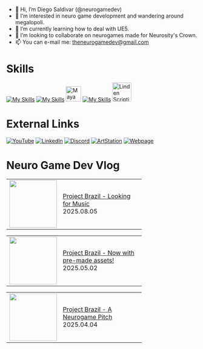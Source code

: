 

- 👋 Hi, I’m Diego Saldivar (@neurogamedev)
- 👀 I’m interested in neuro game development and wandering around megalopoli.
- 🌱 I’m currently learning how to deal with UE5.
- 💞️ I’m looking to collaborate on neurogames made for Neurosity's Crown.
- 📫 You can e-mail me: theneurogamedev@gmail.com

# Skills
[![My Skills](https://skillicons.dev/icons?i=unity,unreal,ps,ai,ae)](https://skillicons.dev)    [![My Skills](https://skillicons.dev/icons?i=au)](https://skillicons.dev) <img src="https://cdn.jsdelivr.net/gh/devicons/devicon/icons/maya/maya-original-wordmark.svg" title="Maya" alt="Maya" width="40" height="40"/>&nbsp;[![My Skills](https://skillicons.dev/icons?i=blender,html,cs,cpp,java,javascript,python)](https://skillicons.dev) <img src="https://pbs.twimg.com/profile_images/1265766959137734656/Ahc3Egxl_400x400.jpg" title="Linden Scripting Language" alt="Linden Scripting Language" width="50" height="50"/>&nbsp;

# External Links
[![YouTube](https://img.shields.io/badge/youtube-%23FF0000.svg?style=for-the-badge&logo=youtube&logoColor=white)](https://www.youtube.com/channel/UC-pPnuhjYYfg7Y2cqpSL3rA)
[![LinkedIn](https://img.shields.io/badge/linkedin-%230077B5.svg?style=for-the-badge&logo=linkedin&logoColor=white)](https://www.linkedin.com/in/desaldivar)
[![Discord](https://img.shields.io/badge/discord-%237289da.svg?style=for-the-badge&logo=discord&logoColor=white)](https://discord.gg/dW7hUdtnCU)
[![ArtStation](https://img.shields.io/badge/artstation-%2313AFF0.svg?style=for-the-badge&logo=artstation&logoColor=white)](https://www.artstation.com/dsaldivar)
[![Webpage](https://img.shields.io/badge/Webpage-%238e7cc3.svg?style=for-the-badge&logo=googlechrome&logoColor=white)](https://www.neurogamedev.com/)

# Neuro Game Dev Vlog
<!-- BLOG-POST-LIST:START --><table><tr><td><a href="https://www.youtube.com/watch?v=neWQZNOGQEE"><img width="125px" src="https://i.ytimg.com/vi/neWQZNOGQEE/mqdefault.jpg"></a></td>
<td width="200"><a href="https://www.youtube.com/watch?v=neWQZNOGQEE">Project Brazil - Looking for Music</a><br/>2025.08.05</td></tr></table>
<table><tr><td><a href="https://www.youtube.com/watch?v=_RzJ8iqcNAg"><img width="125px" src="https://i.ytimg.com/vi/_RzJ8iqcNAg/mqdefault.jpg"></a></td>
<td width="200"><a href="https://www.youtube.com/watch?v=_RzJ8iqcNAg">Project Brazil - Now with pre-made assets!</a><br/>2025.05.02</td></tr></table>
<table><tr><td><a href="https://www.youtube.com/watch?v=k9ihB-UdGmk"><img width="125px" src="https://i.ytimg.com/vi/k9ihB-UdGmk/mqdefault.jpg"></a></td>
<td width="200"><a href="https://www.youtube.com/watch?v=k9ihB-UdGmk">Project Brazil - A Neurogame Pitch</a><br/>2025.04.04</td></tr></table>
<!-- BLOG-POST-LIST:END -->

<!---
neuromodgames/neurogamedev is a ✨ special ✨ repository because its `README.md` (this file) appears on your GitHub profile.
You can click the Preview link to take a look at your changes.
--->
